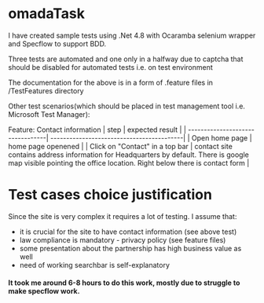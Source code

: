 # omadaTask

I have created sample tests using .Net 4.8 with Ocaramba selenium wrapper and Specflow to support BDD.

Three tests are automated and one only in a halfway due to captcha 
that should be disabled for automated tests i.e. on test environment

The documentation for the above is in a form of .feature files in /TestFeatures directory

Other test scenarios(which should be placed in test management tool i.e. Microsoft Test Manager):

Feature: Contact information
| step                             | expected result                           |
| ---------------------------------| ------------------------------------------|
| Open home page                   | home page openened                        |
| Click on "Contact" in a top bar  | contact site contains address information for Headquarters by default. There is google map visible pointing the office location. Right below there is contact form  |


# Test cases choice justification

Since the site is very complex it requires a lot of testing. 
I assume that:
- it is crucial for the site to have contact information (see above test)
- law compliance is mandatory - privacy policy (see feature files)
- some presentation about the partnership has high business value as well
- need of working searchbar is self-explanatory

#### It took me around 6-8 hours to do this work, mostly due to struggle to make specflow work.
